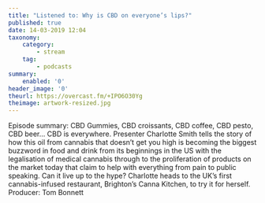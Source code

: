 ```yaml
---
title: "Listened to: Why is CBD on everyone’s lips?"
published: true
date: 14-03-2019 12:04
taxonomy:
    category:
        - stream
    tag:
        - podcasts
summary:
    enabled: '0'
header_image: '0'
theurl: https://overcast.fm/+IPO6O30Yg
theimage: artwork-resized.jpg
--- 
```

Episode summary: CBD Gummies, CBD croissants, CBD coffee, CBD pesto, CBD beer… CBD is everywhere. Presenter Charlotte Smith tells the story of how this oil from cannabis that doesn’t get you high is becoming the biggest buzzword in food and drink from its beginnings in the US with the legalisation of medical cannabis through to the proliferation of products on the market today that claim to help with everything from pain to public speaking. Can it live up to the hype? Charlotte heads to the UK’s first cannabis-infused restaurant, Brighton’s Canna Kitchen, to try it for herself. Producer: Tom Bonnett
